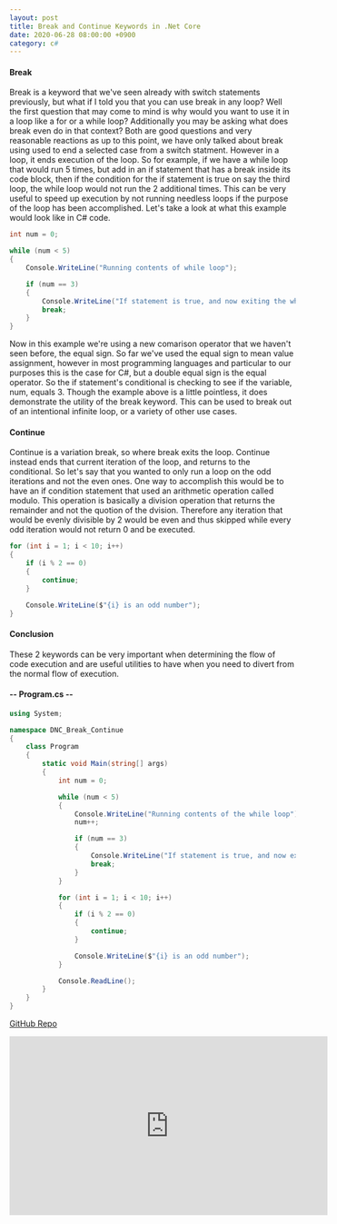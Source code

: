 ```yaml
---
layout: post
title: Break and Continue Keywords in .Net Core
date: 2020-06-28 08:00:00 +0900
category: c#
---
```



#### Break
Break is a keyword that we\'ve seen already with switch statements previously, but what if I told you that you can use break in any loop?  Well the first question that may come to mind is why would you want to use it in a loop like a for or a while loop?  Additionally you may be asking what does break even do in that context?  Both are good questions and very reasonable reactions as up to this point, we have only talked about break using used to end a selected case from a switch statment.  However in a loop, it ends execution of the loop.  So for example, if we have a while loop that would run 5 times, but add in an if statement that has a break inside its code block, then if the condition for the if statement is true on say the third loop, the while loop would not run the 2 additional times.  This can be very useful to speed up execution by not running needless loops if the purpose of the loop has been accomplished.  Let\'s take a look at what this example would look like in C# code.

```c#
int num = 0;

while (num < 5)
{
	Console.WriteLine("Running contents of while loop");

	if (num == 3)
	{
		Console.WriteLine("If statement is true, and now exiting the while loop");
		break;
	}
}
```

Now in this example we\'re using a new comarison operator that we haven\'t seen before, the equal sign.  So far we\'ve used the equal sign to mean value assignment, however in most programming languages and particular to our purposes this is the case for C#, but a double equal sign is the equal operator.  So the if statement\'s conditional is checking to see if the variable, num, equals 3.  Though the example above is a little pointless, it does demonstrate the utility of the break keyword.  This can be used to break out of an intentional infinite loop, or a variety of other use cases.

#### Continue
Continue is a variation break, so where break exits the loop.  Continue instead ends that current iteration of the loop, and returns to the conditional.  So let\'s say that you wanted to only run a loop on the odd iterations and not the even ones.  One way to accomplish this would be to have an if condition statement that used an arithmetic operation called modulo.  This operation is basically a division operation that returns the remainder and not the quotion of the dvision.  Therefore any iteration that would be evenly divisible by 2 would be even and thus skipped while every odd iteration would not return 0 and be executed.

```c#
for (int i = 1; i < 10; i++)
{
	if (i % 2 == 0)
	{
		continue;
	}

	Console.WriteLine($"{i} is an odd number");
}
```

#### Conclusion
These 2 keywords can be very important when determining the flow of code execution and are useful utilities to have when you need to divert from the normal flow of execution.

	
#### -- Program.cs --
```c#
using System;

namespace DNC_Break_Continue
{
    class Program
    {
        static void Main(string[] args)
        {
            int num = 0;

            while (num < 5)
            {
                Console.WriteLine("Running contents of the while loop");
                num++;

                if (num == 3)
                {
                    Console.WriteLine("If statement is true, and now exiting the while loop");
                    break;
                }
            }

            for (int i = 1; i < 10; i++)
            {
                if (i % 2 == 0)
                {
                    continue;
                }

                Console.WriteLine($"{i} is an odd number");
            }

            Console.ReadLine();
        }
    }
}
```


[GitHub Repo](https://github.com/besmith43/DNC_Break-Continue)


<iframe width="560" height="315" src="https://www.youtube.com/embed/wP5QKOhaSco" frameborder="0" allow="accelerometer; autoplay; encrypted-media; gyroscope; picture-in-picture" allowfullscreen></iframe>

